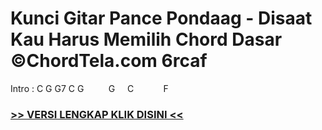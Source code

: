 
 # Kunci Gitar Pance Pondaag - Disaat Kau Harus Memilih Chord Dasar ©ChordTela.com 6rcaf


Intro : C G G7 C G          G     C            F

###  <a href="https://shortlighzx.web.app?sq=Kunci Gitar Pance Pondaag - Disaat Kau Harus Memilih Chord Dasar ©ChordTela.com"> >> VERSI LENGKAP KLIK DISINI << </a>
